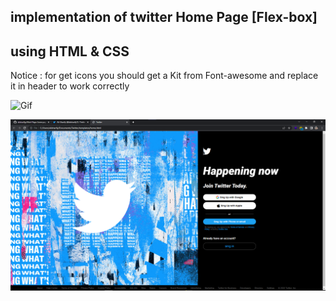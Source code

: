 ## implementation of twitter Home Page [Flex-box]

using HTML & CSS
---

Notice : for get icons you should get a Kit from Font-awesome and replace it in header to work correctly

![Gif]('img/gif.gif')


<img src="./img/twitter.png" >
